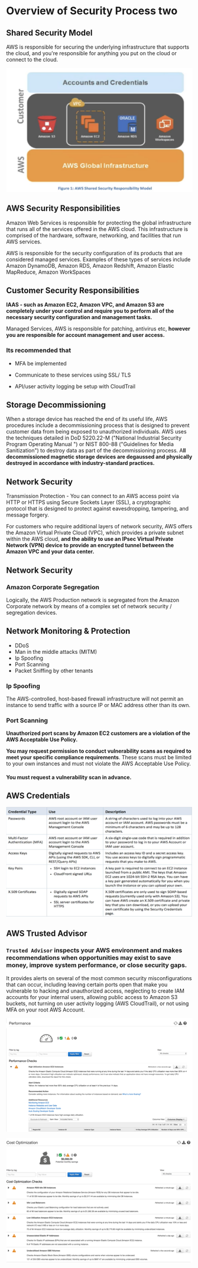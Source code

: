 # Overview of Security Process two

## Shared Security Model

AWS is responsible for securing the underlying infrastructure that supports the cloud, and you're responsible for anything you put on the cloud or connect to the cloud. 

![Alt Image Text](images/3_1.jpg "body image") 

## AWS Security Responsibilities

Amazon Web Services is responsible for protecting the global infrastructure that runs all of the services offered in the AWS cloud. This infrastructure is comprised of the hardware, software, networking, and facilities that run AWS services. 


AWS is responsible for the security configuration of its products that are considered managed services. Examples of these types of services include Amazon DynamoDB, Amazon RDS, Amazon Redshift, Amazon Elastic MapReduce, Amazon WorkSpaces  

## Customer Security Responsibilities

**IAAS - such as Amazon EC2, Amazon VPC, and Amazon S3 are completely under your control and require you to perform all of the necessary security configuration and management tasks.** 

Managed Services, AWS is responsible for patching, antivirus etc, **however you are responsible for account management and user access.**
 
### Its recommended that 

* MFA be implemented 

* Communicate to these services using SSL/ TLS 
 
* API/user activity logging be setup with CloudTrail 

## Storage Decommissioning
 
When a storage device has reached the end of its useful life, AWS procedures include a decommissioning process that is designed to prevent customer data from being exposed to unauthorized individuals. AWS uses the techniques detailed in DoD 5220.22-M ("National Industrial Security Program Operating Manual ") or NIST 800-88 ("Guidelines for Media Sanitization") to destroy data as part of the decommissioning process. A**ll decommissioned magnetic storage devices are degaussed and physically destroyed in accordance with industry-standard practices.** 


## Network Security

Transmission Protection - You can connect to an AWS access point via HTTP or HTTPS using Secure Sockets Layer (SSL), a cryptographic protocol that is designed to protect against eavesdropping, tampering, and message forgery. 

For customers who require additional layers of network security, AWS offers the Amazon Virtual Private Cloud (VPC), which provides a private subnet within the AWS cloud, **and the ability to use an IPsec Virtual Private Network (VPN) device to provide an encrypted tunnel between the Amazon VPC and your data center.**

## Network Security 

### Amazon Corporate Segregation 

Logically, the AWS Production network is segregated from the Amazon Corporate network by means of a complex set of network security / segregation devices.

## Network Monitoring & Protection 

* DDoS
* Man in the middle attacks (MITM)
* Ip Spoofing 
* Port Scanning 
* Packet Sniffing by other tenants 

### Ip Spoofing

The AWS-controlled, host-based firewall infrastructure will not permit an instance to send traffic with a source IP or MAC address other than its own. 

### Port Scanning 

**Unauthorized port scans by Amazon EC2 customers are a violation of the AWS Acceptable Use Policy.** 

**You may request permission to conduct vulnerability scans as required to meet your specific compliance requirements**. These scans must be limited to your own instances and must not violate the AWS Acceptable Use Policy. 

#### You must request a vulnerability scan in advance. 


## AWS Credentials

![Alt Image Text](images/3_2.jpg "body image") 


## AWS Trusted Advisor 

### `Trusted Advisor` inspects your AWS environment and makes recommendations when opportunities may exist to save money, improve system performance, or close security gaps. 

It provides alerts on several of the most common security misconfigurations that can occur, including leaving certain ports open that make you vulnerable to hacking and unauthorized access, neglecting to create IAM accounts for your internal users, allowing public access to Amazon S3 buckets, not turning on user activity logging (AWS CloudTrail), or not using MFA on your root AWS Account. 

![Alt Image Text](images/3_3.jpg "body image") 

![Alt Image Text](images/3_4.jpg "body image") 